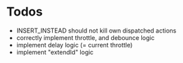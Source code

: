 
# Todos

- INSERT_INSTEAD should not kill own dispatched actions
- correctly implement throttle, and debounce logic
- implement delay logic (= current throttle)
- implement "extendId" logic